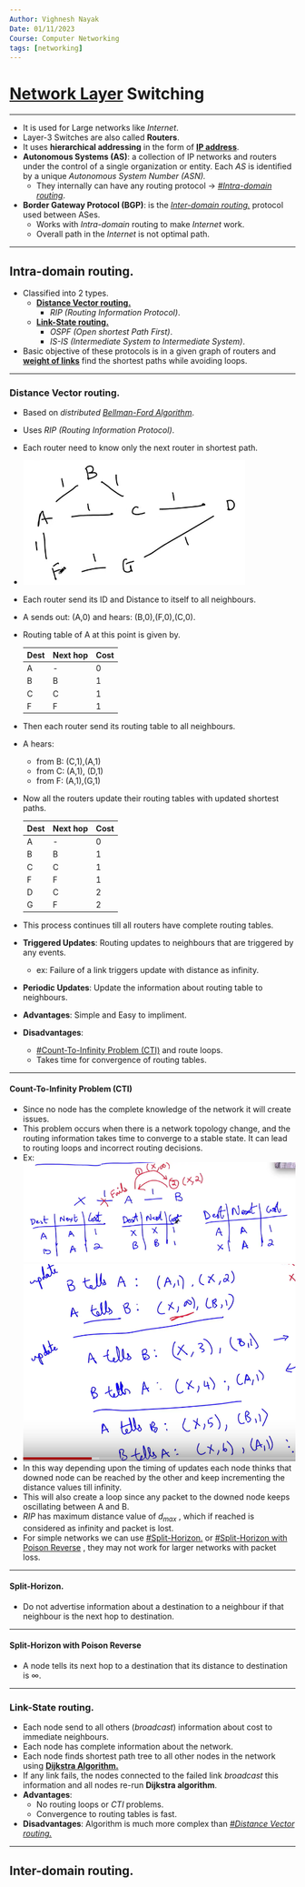 ```yaml
---
Author: Vighnesh Nayak
Date: 01/11/2023
Course: Computer Networking
tags: [networking]
---
```

# [Network Layer](Network%20Layer.md) Switching
---
- It is used for Large networks like *Internet*.
- Layer-3 Switches are also called **Routers**.
- It uses **hierarchical addressing** in the form of **[IP address](IP%20address.md)**.
- **Autonomous Systems (AS)**: a collection of IP networks and routers under the control of a single organization or entity. Each *AS* is identified by a unique *Autonomous System Number (ASN).* 
	- They internally can have any routing protocol $\to$ *[#Intra-domain routing](#Intra-domain%20routing)*.
- **Border Gateway Protocol (BGP)**: is the *[Inter-domain routing.](#Inter-domain%20routing.)* protocol used between ASes.
	- Works with *Intra-domain* routing to make *Internet* work.
	- Overall path in the *Internet* is not optimal path.

---
## Intra-domain routing.
- Classified into 2 types.
	- **[Distance Vector routing.](#Distance%20Vector%20routing.)**
		- *RIP (Routing Information Protocol)*.
	- **[Link-State routing.](#Link-State%20routing.)**
		- *OSPF (Open shortest Path First)*.
		- *IS-IS (Intermediate System to Intermediate System)*.
- Basic objective of these protocols is in a given graph of routers and **[weight of links](Choosing%20Link%20Weights..md)** find the shortest paths while avoiding loops.

---
### Distance Vector routing.
- Based on *distributed [Bellman-Ford Algorithm](../../DSA/Graphs/Bellman-Ford%20Algorithm.md)*.
- Uses *RIP (Routing Information Protocol)*.
- Each router need to know only the next router in shortest path. 
- ![Pasted image 20231101120453](/static/Pasted%20image%2020231101120453.png)
- Each router send its ID and Distance to itself to all neighbours.
- A sends out: (A,0) and hears: (B,0),(F,0),(C,0).
- Routing table of A at this point is given by.
	 
	| Dest | Next hop | Cost |
	| ---- | -------- | ---- |
	| A    | -        | 0    |
	| B    | B        | 1    |
	| C    | C        | 1    |
	| F    | F        | 1    |

- Then each router send its routing table to all neighbours.
- A hears: 
	- from B: (C,1),(A,1)
	- from C: (A,1), (D,1)
	- from F: (A,1),(G,1)
- Now all the routers update their routing tables with updated shortest paths.
	 
	| Dest | Next hop | Cost |
	| ---- | -------- | ---- |
	| A    | -        | 0    |
	| B    | B        | 1    |
	| C    | C        | 1    |
	| F    | F        | 1    |
	| D    | C        | 2    |
	| G    |  F       | 2    |

- This process continues till all routers have complete routing tables.
- **Triggered Updates**: Routing updates to neighbours that are triggered by any events.
	- ex: Failure of a link triggers update with distance as infinity.
- **Periodic Updates**: Update the information about routing table to neighbours.
- **Advantages**: Simple and Easy to impliment.
- **Disadvantages**: 
	- [#Count-To-Infinity Problem (CTI)](#Count-To-Infinity%20Problem%20(CTI)) and route loops.
	- Takes time for convergence of routing tables.
---

#### Count-To-Infinity Problem (CTI)
- Since no node has the complete knowledge of the network it will create issues.
- This problem occurs when there is a network topology change, and the routing information takes time to converge to a stable state. It can lead to routing loops and incorrect routing decisions.
- Ex: ![Pasted image 20231102182840](/static//Pasted%20image%2020231102182840.png)
- ![Pasted image 20231102182947](/static/Pasted%20image%2020231102182947.png)
- In this way depending upon the timing of updates each node thinks that downed node can be reached by the other and keep incrementing the distance values till infinity.
- This will also create a loop since any packet to the downed node keeps oscillating between A and B.
- *RIP* has maximum distance value of $d_{max}$ , which if reached is considered as infinity and packet is lost. 
- For simple networks we can use [#Split-Horizon.](#Split-Horizon.) or [#Split-Horizon with Poison Reverse](#Split-Horizon%20with%20Poison%20Reverse) , they may not work for larger networks with packet loss.
---

#### Split-Horizon.
- Do not advertise information about a destination to a neighbour if that neighbour is the next hop to destination.

---

#### Split-Horizon with Poison Reverse
- A node tells its next hop to a destination that its distance to destination is $\infty$.

---

### Link-State routing.
- Each node send to all others (*broadcast*) information about cost to immediate neighbours.
- Each node has complete information about the network.
- Each node finds shortest path tree to all other nodes in the network using **[Dijkstra Algorithm.](../../DSA/Graphs/Dijkstra%20Algorithm..md)**
- If any link fails, the nodes connected to the failed link *broadcast* this information and all nodes re-run **Dijkstra algorithm**. 
- **Advantages**:
	- No routing loops or *CTI* problems.
	- Convergence to routing tables is fast.
- **Disadvantages**: Algorithm is much more complex than *[#Distance Vector routing.](#Distance%20Vector%20routing.)*
---

## Inter-domain routing.
